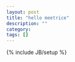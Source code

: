 ```yaml
---
layout: post
title: "hello meetrice"
description: ""
category: 
tags: []
---
```

{% include JB/setup %}
